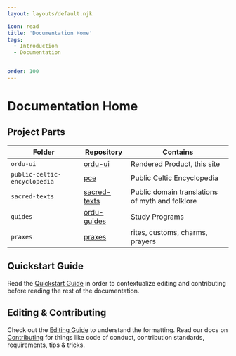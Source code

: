 ```yaml
---
layout: layouts/default.njk

icon: read
title: 'Documentation Home'
tags:
  - Introduction
  - Documentation


order: 100
---
```


# Documentation Home

## Project Parts
| Folder | Repository       | Contains                                        |
| ----------------| ---------------- | ----------------------------------------------- |
| `ordu-ui` | [ordu-ui](https://github.com/openordu/ordu-ui)      | Rendered Product, this site                     |
| `public-celtic-encyclopedia` | [pce](https://github.com/openordu/pce)          | Public Celtic Encyclopedia                      |
| `sacred-texts` | [sacred-texts](https://github.com/openordu/sacred-texts) | Public domain translations of myth and folklore |
| `guides` | [ordu-guides](https://github.com/openordu/ordu-guides)       | Study Programs                                  |
| `praxes` | [praxes](https://github.com/openordu/praxes)       | rites, customs, charms, prayers                 |

## Quickstart Guide
Read the [Quickstart Guide](quickstart) in order to contextualize editing and
contributing before reading the rest of the documentation.

## Editing & Contributing
Check out the [Editing Guide](editing/) to understand the formatting.
Read our docs on [Contributing](contributing/) for things like code of conduct, contribution
standards, requirements, tips & tricks.